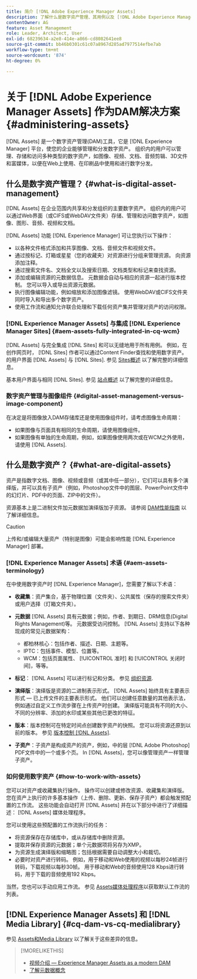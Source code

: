 ```yaml
---
title: 简介 [!DNL Adobe Experience Manager Assets]
description: 了解什么是数字资产管理、其用例以及 [!DNL Adobe Experience Manager Asset] 主动出击。
contentOwner: AG
feature: Asset Management
role: Leader, Architect, User
exl-id: 68239634-a2e8-414e-a866-cd8082641ee8
source-git-commit: bb46b0301c61c07a8967d285ad7977514efbe7ab
workflow-type: tm+mt
source-wordcount: '874'
ht-degree: 0%

---
```


# 关于 [!DNL Adobe Experience Manager Assets] 作为DAM解决方案 {#administering-assets}

[!DNL Assets] 是一个数字资产管理(DAM)工具，它是 [!DNL Experience Manager] 平台，使您的企业能够管理和分发数字资产。 组织内的用户可以管理、存储和访问多种类型的数字资产，如图像、视频、文档、音频剪辑、3D文件和富媒体，以便在Web上使用、在印刷品中使用和进行数字分发。

## 什么是数字资产管理？ {#what-is-digital-asset-management}

[!DNL Assets] 在企业范围内共享和分发组织的主要数字资产。 组织内的用户可以通过Web界面（或CIFS或WebDAV文件夹）存储、管理和访问数字资产，如图像、图形、音频、视频和文档。

[!DNL Assets] 功能 [!DNL Experience Manager] 可让您执行以下操作：

* 以各种文件格式添加和共享图像、文档、音频文件和视频文件。
* 通过按标记、灯箱或星星（您的收藏夹）对资源进行分组来管理资源。 向资源添加注释。
* 通过搜索文件名、文档全文以及搜索日期、文档类型和标记来查找资源。
* 添加或编辑资源的元数据信息。 元数据会自动与相应的资源一起进行版本控制。 您可以导入或导出资源元数据。
* 执行图像编辑功能，例如缩放和添加图像滤镜。 使用WebDAV或CIFS文件夹同时导入和导出多个数字资产。
* 使用工作流和通知允许联合处理和下载任何资产集并管理对资产的访问权限。

### [!DNL Experience Manager Assets] 与集成 [!DNL Experience Manager Sites] {#aem-assets-fully-integrated-in-cq-wcm}

[!DNL Assets] 与完全集成 [!DNL Sites] 和可以无缝地用于所有用例。 例如，在创作网页时， [!DNL Sites] 作者可以通过Content Finder查找和使用数字资产。 的用户界面 [!DNL Assets] 与 [!DNL Sites]. 参见 [Sites概述](/help/sites-authoring/page-authoring.md) 以了解完整的详细信息。

基本用户界面与相同 [!DNL Sites]. 参见 [站点概述](/help/sites-authoring/page-authoring.md) 以了解完整的详细信息。

### 数字资产管理与图像组件 {#digital-asset-management-versus-image-component}

在决定是将图像放入DAM存储库还是使用图像组件时，请考虑图像生命周期：

* 如果图像与页面具有相同的生命周期，请使用图像组件。
* 如果图像有单独的生命周期，例如，如果图像使用两次或在WCM之外使用，请使用 [!DNL Assets].

## 什么是数字资产？ {#what-are-digital-assets}

资产是指数字文档、图像、视频或音频（或其中任一部分），它们可以具有多个演绎版，并可以具有子资产（例如，Photoshop文件中的图层、PowerPoint文件中的幻灯片、PDF中的页面、ZIP中的文件）。

资源基本上是二进制文件加元数据加演绎版加子资源。 请参阅 [DAM性能指南](/help/sites-deploying/assets-performance-sizing.md) 以了解详细信息。

>[!CAUTION]
>
>上传和/或编辑大量资产（特别是图像）可能会影响性能 [!DNL Experience Manager] 部署。

### [!DNL Experience Manager Assets] 术语 {#aem-assets-terminology}

在中使用数字资产时 [!DNL Experience Manager]，您需要了解以下术语：

* **收藏集**：资产集合，基于物理位置（文件夹）、公共属性（保存的搜索文件夹）或用户选择（灯箱文件夹）。

* **元数据** [!DNL Assets] 具有元数据；例如，作者、到期日、DRM信息(Digital Rights Management)等。 元数据受访问控制。 [!DNL Assets] 支持以下各种现成的常见元数据架构：

   * 都柏林核心：包括作者、描述、日期、主题等。
   * IPTC：包括事件、模型、位置等。
   * WCM：包括页面属性、 [!UICONTROL 准时] 和 [!UICONTROL 关闭时间]，等等。

* **标记**： [!DNL Assets] 可以进行标记和分类。 参见 [组织资源](/help/assets/organize-assets.md).

* **演绎版**：演绎版是资源的二进制表示形式。 [!DNL Assets] 始终具有主要表示形式 — 已上传文件的主要表示形式。 他们可以创建任意数量的其他表示法，例如通过自定义工作流步骤在上传资产时创建。 演绎版可能具有不同的大小、不同的分辨率、添加的水印或某些其他已更改的特征。

* **版本**：版本控制可在特定时间点创建数字资产的快照。 您可以将资源还原到以前的版本。 参见 [版本控制 [!DNL Assets]](manage-assets.md#asset-versioning).

* **子资产**：子资产是构成资产的资产，例如，中的层 [!DNL Adobe Photoshop] PDF文件中的一个或多个页。 In [!DNL Assets]，您可以像管理资产一样管理子资产。

### 如何使用数字资产 {#how-to-work-with-assets}

您可以对资产或收藏集执行操作。 操作可以创建或修改资源、收藏集和演绎版。 您在资产上执行的许多基本操作（上传、删除、更新、保存子资产）都会触发预配置的工作流。 这些功能会自动打开 [!DNL Assets] 并在以下部分中进行了详细描述： [!DNL Assets] 媒体处理程序。

您可以使用这些预配置的工作流执行的任务：

* 将资源保存在存储库中，或从存储库中删除资源。
* 提取并保存资源的元数据；单个元数据项将另存为XMP。
* 为资源生成演绎版和缩略图；包括根据需要自动调整大小和裁切。
* 必要时对资产进行转码。 例如，用于移动和Web使用的视频以每秒24帧进行转码，下载视频以每秒30帧。 用于移动和Web的音频使用128 Kbps进行转码，用于下载的音频使用192 Kbps。

当然，您也可以手动应用工作流。 参见 [Assets媒体处理程序](media-handlers.md)以获取默认工作流的列表。

## [!DNL Experience Manager Assets] 和 [!DNL Media Library] {#cq-dam-vs-cq-medialibrary}

参见 [Assets和Media Library](medialibrary.md) 以了解关于这些差异的信息。

>[!MORELIKETHIS]
>
>* [视频介绍 — Experience Manager Assets as a modern DAM](https://www.youtube.com/watch?v=PBwQqZgC-yo)
>* [了解元数据概念](/help/assets/metadata-concepts.md)


